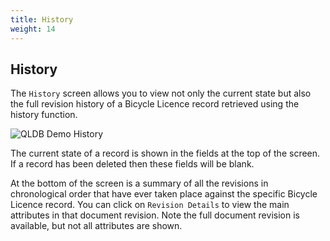 ```yaml
---
title: History
weight: 14
---
```


## History

The `History` screen allows you to view not only the current state but also the full revision history of a Bicycle Licence record retrieved using the history function.

![QLDB Demo History](/images/qldbdemo-history.png)

The current state of a record is shown in the fields at the top of the screen. If a record has been deleted then these fields will be blank.

At the bottom of the screen is a summary of all the revisions in chronological order that have ever taken place against the specific Bicycle Licence record. You can click on `Revision Details` to view the main attributes in that document revision. Note the full document revision is available, but not all attributes are shown.
